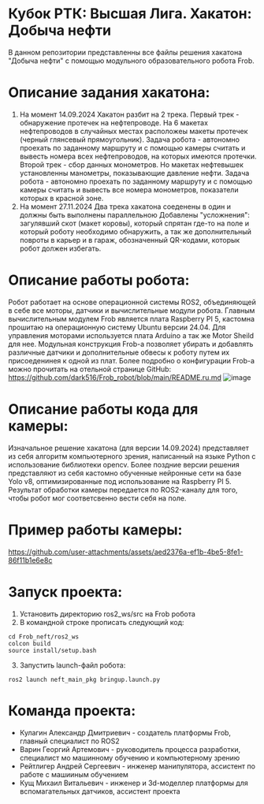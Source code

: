 # Кубок РТК: Высшая Лига. Хакатон: Добыча нефти

В данном репозитории представленны все файлы решения хакатона "Добыча нефти" с помощью модульного образовательного робота Frob. 

# Описание задания хакатона: 
1) На момент 14.09.2024
   Хакатон разбит на 2 трека. Первый трек - обнаружение протечек на нефтепроводе. На 6 макетах нефтепроводов в случайных местах расположеы макеты протечек (черный глянсевый прямоугольник). Задача робота - автономно проехать по заданному маршруту и с помощью камеры считать и вывесть номера всех нефтепроводов, на которых имеются протечки. Второй трек - сбор данных монометров. Но макетах нефтевышек установленны манометры, показывающие давление нефти. Задача робота - автономно проехать по заданному маршруту и с помощью камеры считать и вывесть все номера монометров, показатели которых в красной зоне.
2) На момент 27.11.2024
   Два трека хакатона соеденены в один и должны быть выполнены параллельною Добавлены "усложнения": загулявший скот (макет коровы), который спрятан где-то на поле и который роботу необходимо обнаружить, а так же дополнительный повроты в карьер и в гараж, обозначенный QR-кодами, которык робот должен избегать.

# Описание работы робота:
Робот работает на основе операционной системы ROS2, объединяющей в себе все моторы, датчики и вычислительные модули робота. Главным вычислительным модулем Frob является плата Raspberry PI 5, кастомна прошитаю на операционную систему Ubuntu версии 24.04. Для управления моторами используется плата Arduino а так же Motor Sheild для нее. Модульная конструкция Frob-а позволяет убирать и добавлять различные датчики и дополнительные обвесы к роботу путем их присоеденинея к одной из плат. Более подробно о конфигурации Frob-а можно прочитать на отельной странице GitHub: https://github.com/dark516/Frob_robot/blob/main/README.ru.md
![image](https://github.com/user-attachments/assets/1fbaabd2-7ec8-483f-a3bd-0a386ec94123)


# Описание работы кода для камеры:
Изначальное решение хакатона (для версии 14.09.2024) представляет из себя алгоритм компьютерного зрения, написанный на языке Python с использование библиотеки opencv. Более поздние версии решения представляют из себя кастомно обученные нейронные сети на базе Yolo v8, оптимизированные под использование на Raspberry PI 5. Результат обработки камеры передается по ROS2-каналу для того, чтобы робот мог соответсвенно вести себя на поле.

# Пример работы камеры:
https://github.com/user-attachments/assets/aed2376a-ef1b-4be5-8fe1-86f11b1e6e8c

# Запуск проекта:
1) Установить директорию ros2_ws/src на Frob робота
2) В командной строке прописать следующий код:
 ```
cd Frob_neft/ros2_ws
colcon build
source install/setup.bash
```
3) Запустить launch-файл робота:
```
ros2 launch neft_main_pkg bringup.launch.py
```


# Команда проекта:
* Кулагин Александр Дмитриевич - создатель платформы Frob, главный специалист по ROS2
* Варин Георгий Артемович - руководитель процесса разработки, специалист мо машинному обучению и компьютерному зрению
* Рейтлигер Андрей Сергеевич - инженер манипулятора, ассистент по работе с машииным обучением
* Кущ Михаил Витальевич - инженер и 3d-моделлер платформы для вспомагательных датчиков, ассистент проекта
